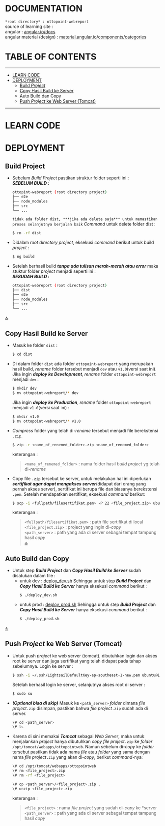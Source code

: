 # DOCUMENTATION
`*root directory* : ottopoint-webreport`<br>
source of learning site :<br>
angular : [angular.io/docs](https://angular.io/docs)<br>
angular material (design) : [material.angular.io/components/categories](https://material.angular.io/components/categories)

# TABLE OF CONTENTS
---
- [LEARN CODE](#learn-code) 
- [DEPLOYMENT](#deployment)
    - [Build *Project*](#build-project)
    - [Copy Hasil Build ke Server](#copy-hasil-build-ke-server)
    - [Auto Build dan Copy](#auto-build-dan-copy)
    - [Push *Project* ke Web Server (Tomcat)](#push-project-ke-web-server-tomcat)
---
# LEARN CODE 
# DEPLOYMENT
## Build Project
- Sebelum *Build Project* pastikan struktur folder seperti ini :<br>
    ***SEBELUM BUILD :***
    ```sh
    ottopint-webreport (root directory project)
    ├── e2e
    ├── node_modules
    ├── src
    └── ...
    ```
    `tidak ada folder dist, ***jika ada delete saja*** untuk memastikan proses selanjutnya berjalan baik`
    *Command* untuk delete folder dist :
    ```sh
    $ rm -rf dist
    ```
- Didalam *root directory project*, eksekusi *command* berikut untuk build *project* :
    ```sh
    $ ng build
    ```
- Setelah berhasil build ***tanpa ada tulisan merah-merah atau error*** maka stuktur folder *project* menjadi seperti ini :<br>
    ***SESUDAH BUILD :***
    ```sh
    ottopint-webreport (root directory project)
    ├── dist
    ├── e2e
    ├── node_modules
    ├── src
    └── ...
    ```
[:top:](#table-of-contents)
## Copy Hasil Build ke Server
- Masuk ke folder `dist` :
    ```sh
    $ cd dist
    ```
- Di dalam folder `dist` ada folder `ottopoint-webreport` yang merupakan hasil build, *rename* folder tersebut menjadi `dev` atau `v1.0`(versi saat ini).<br>
    Jika ingin ***deploy ke Development***, *rename* folder `ottopoint-webreport` menjadi `dev` :
    ```sh
    $ mkdir dev
    $ mv ottopoint-webreport/* dev
    ```
    Jika ingin ***deploy ke Production***, *rename* folder `ottopoint-webreport` menjadi `v1.0`(versi saat ini) :
    ```sh
    $ mkdir v1.0
    $ mv ottopoint-webreport/* v1.0
    ```
- *Compress* folder yang telah di-*rename* tersebut menjadi file berekstensi `.zip`.<br>
    ```sh
    $ zip -r <name_of_renemed_folder>.zip <name_of_renemed_folder>
    ```
    keterangan :
    >`<name_of_renemed_folder>` : nama folder hasil *build project* yg telah di-*rename*<br>
- Copy file `.zip` tersebut ke server, untuk melakukan hal ini diperlukan ***sertifikat agar dapat mengakses server***(didapat dari orang yang pernah akses server), sertifikat ini berupa file dan biasanya berekstensi `.pem`. Setelah mendapatkan sertifikat, eksekusi *command* berikut:
    ```sh
    $ scp -i <fullpath/filesertifikat.pem> -P 22 <file_project.zip> ubuntu@13.228.25.85:<path_server>
    ```
    keterangan :
    >`<fullpath/filesertifikat.pem>` : path file sertifikat di local<br>
    >`<file_project.zip>` : project yang ingin di-*copy*<br>
    >`<path_server>` : path yang ada di server sebagai tempat tampung hasil *copy*<br>
[:top:](#table-of-contents)
## Auto Build dan Copy
- Untuk step ***Build Project*** dan ***Copy Hasil Build ke Server*** sudah disatukan dalam file :
    - untuk dev : [deploy_dev.sh](https://andromeda.ottopay.id/ottopoint/ottopoint-webreport/blob/ottopointweb-v1.0/deploy_dev.sh)
        Sehingga untuk step ***Build Project*** dan ***Copy Hasil Build ke Server*** hanya eksekusi *command* berikut :
        ```sh
        $ ./deploy_dev.sh
        ```
    - untuk prod : [deploy_prod.sh](https://andromeda.ottopay.id/ottopoint/ottopoint-webreport/blob/ottopointweb-v1.0/deploy_prod.sh)
        Sehingga untuk step ***Build Project*** dan ***Copy Hasil Build ke Server*** hanya eksekusi *command* berikut :
        ```sh
        $ ./deploy_prod.sh
        ```
[:top:](#table-of-contents)
## Push *Project* ke Web Server (Tomcat)
- Untuk push *project* ke web server (tomcat), dibutuhkan login dan akses root ke server dan juga sertifikat yang telah didapat pada tahap sebelumnya.
    Login ke server :
    ```sh
    $ ssh -i ~/.ssh/LightsailDefaultKey-ap-southeast-1-new.pem ubuntu@13.228.25.85
    ```
    Setelah berhasil login ke server, selanjutnya akses root di server :
    ```sh
    $ sudo su
    ```
- ***(Optional bisa di skip)*** Masuk ke `<path_server>` *folder* dimana *file project*`.zip` disimpan, pastikan bahwa *file project*`.zip` sudah ada di server.
    ```sh
    \# cd <path_server>
    \# ls
    ```
- Karena di sini memakai ***Tomcat*** sebagai *Web Server*, maka untuk menjalankan *project* hanya dibutuhkan *copy file project*`.zip` ke *folder* `/opt/tomcat/webapps/ottopointweb`. Namun sebelum di-*copy* ke *folder* tersebut pastikan tidak ada nama *file* atau *folder* yang sama dengan nama *file project*`.zip` yang akan di-*copy*, berikut *command*-nya:
    ```sh
    \# cd /opt/tomcat/webapps/ottopointweb
    \# rm <file_project>.zip
    \# rm -rf <file_project>

    \# cp <path_server>/<file_project>.zip .
    \# unzip <file_project>.zip
    ```
    keterangan :
    >`<file_project>` : nama *file project* yang sudah di-*copy* ke *server<br>
    >`<path_server>` : path yang ada di server sebagai tempat tampung hasil *copy*<br>
